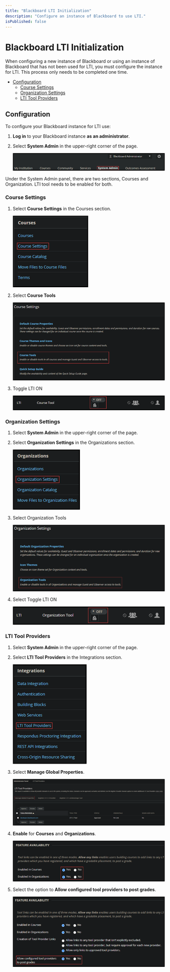 ```yaml
---
title: "Blackboard LTI Initialization"
description: "Configure an instance of Blackboard to use LTI."
isPublished: false
---
```


# Blackboard LTI Initialization

When configuring a new instance of Blackboard or using an instance of Blackboard that has not been used for LTI, you must configure the instance for LTI. This process only needs to be completed one time. 

- [Configuration](#configuration)
  - [Course Settings](#course-settings)
  - [Organization Settings](#organization-settings)
  - [LTI Tool Providers](#lti-tool-providers)

## Configuration

To configure your Blackboard instance for LTI use: 

1. **Log in** to your Blackboard instance **as an administrator**. 
1. Select **System Admin** in the upper-right corner of the page. 

    ![System Admin](images/blackboard-system-admin.png)
    
Under the System Admin panel, there are two sections, Courses and Organization. LTI tool needs to be enabled for both.

### Course Settings    

1. Select **Course Settings** in the Courses section.

    ![Course Settings](images/course-settings.png)

1. Select **Course Tools**

    ![Course Tools](images/course-tools.png)

1. Toggle LTI ON

    ![Toggle LTI on for Course](images/course-toggle-lti.png)

### Organization Settings

1. Select **System Admin** in the upper-right corner of the page.
1. Select **Organization Settings** in the Organizations section.

    ![Organization Settings](images/organization-settings.png)

1. Select Organization Tools 

    ![Organization Tools](images/organization-tools.png)

1. Select Toggle LTI ON

    ![Toggle LTI on for Organization](images/organizaton-toggle-lti.png)

### LTI Tool Providers

1. Select **System Admin** in the upper-right corner of the page.
1. Select **LTI Tool Providers** in the Integrations section.

    ![LTI Tool Providers](images/blackboard-lti-tool-providers.png)

1. Select **Manage Global Properties**. 

    ![Manage Global Settings](images/manage-global-settings.png)

1. **Enable** for **Courses** and **Organizations**. 

    ![Enable for Courses and Organizations](images/blackboard-enabled-in-courses-enabled-in-organizations.png)

1. Select the option to **Allow configured tool providers to post grades**.

    ![Allow Tool to Post Grades](images/allow-tool-to-post-grades.png)

